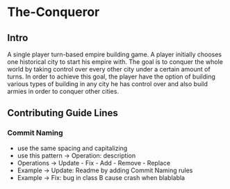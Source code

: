 # The-Conqueror

## Intro

A single player turn-based empire building game. A player initially chooses one historical city to start his empire with. The goal is to conquer the whole world by taking control over every other city under a certain amount of turns. In order to achieve this goal, the player have the option of building various types of building in any city he has control over and also build armies in order to conquer other cities.


## Contributing Guide Lines

### Commit Naming
- use the same spacing and capitalizing
- use this pattern -> Operation: description 
- Operations -> Update - Fix - Add - Remove - Replace
- Example -> Update: Readme by adding Commit Naming rules
- Example -> Fix: bug in class B cause crash when blablabla
